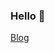 ### Hello 👋

[Blog](https://velog.io/@hotbreakb)

<!--
URL: https://github.com/anuraghazra/github-readme-stats
-->

